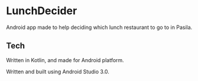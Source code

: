 # LunchDecider

Android app made to help deciding which lunch restaurant to go to in Pasila.

## Tech

Written in Kotlin, and made for Android platform.

Written and built using Android Studio 3.0.
